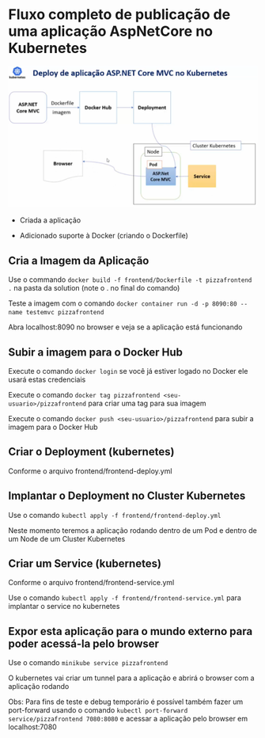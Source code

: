 ﻿# Fluxo completo de publicação de uma aplicação AspNetCore no Kubernetes

![Fluxo de Trabalho](FluxoDeTrabalho.png)

- Criada a aplicação

- Adicionado suporte à Docker (criando o Dockerfile)

## Cria a Imagem da Aplicação
Use o commando `docker build -f frontend/Dockerfile -t pizzafrontend .` na pasta da solution (note o . no final do comando)

Teste a imagem com o comando `docker container run -d -p 8090:80 --name testemvc pizzafrontend`

Abra localhost:8090 no browser e veja se a aplicação está funcionando

## Subir a imagem para o Docker Hub
Execute o comando `docker login` se você já estiver logado no Docker ele usará estas credenciais

Execute o comando `docker tag pizzafrontend <seu-usuario>/pizzafrontend` para criar uma tag para sua imagem

Execute o comando `docker push <seu-usuario>/pizzafrontend` para subir a imagem para o Docker Hub

## Criar o Deployment (kubernetes)
Conforme o arquivo frontend/frontend-deploy.yml

## Implantar o Deployment no Cluster Kubernetes
Use o comando `kubectl apply -f frontend/frontend-deploy.yml`

Neste momento teremos a aplicação rodando dentro de um Pod e dentro de um Node de um Cluster Kubernetes
	
## Criar um Service (kubernetes)
Conforme o arquivo frontend/frontend-service.yml

Use o comando `kubectl apply -f frontend/frontend-service.yml` para implantar o service no kubernetes
	
## Expor esta aplicação para o mundo externo para poder acessá-la pelo browser
Use o comando `minikube service pizzafrontend`

O kubernetes vai criar um tunnel para a aplicação e abrirá o browser com a aplicação rodando

Obs: Para fins de teste e debug temporário  é possível também fazer um port-forward usando o comando `kubectl port-forward service/pizzafrontend 7080:8080` e acessar a aplicação pelo browser em localhost:7080	
		
